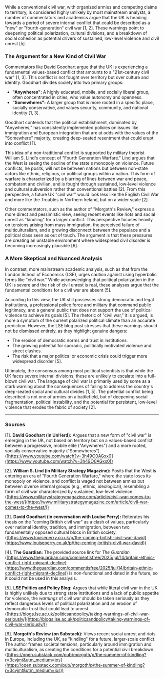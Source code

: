 While a conventional civil war, with organized armies and competing claims to territory, is considered highly unlikely by most mainstream analysts, a number of commentators and academics argue that the UK is heading towards a period of severe internal conflict that could be described as a "new" or "fourth-generation" civil war [1, 2]. These warnings point to deepening political polarization, cultural divisions, and a breakdown of social cohesion as potential drivers of sustained, low-level violence and civil unrest [5].

### The Argument for a New Kind of Civil War

Commentators like David Goodhart argue that the UK is experiencing a fundamental values-based conflict that amounts to a "21st-century civil war" [1, 3]. This conflict is not fought over territory but over culture and identity. Goodhart divides society into two primary groups:
*   **"Anywheres":** A highly educated, mobile, and socially liberal group, often concentrated in cities, who value autonomy and openness.
*   **"Somewheres":** A larger group that is more rooted in a specific place, socially conservative, and values security, community, and national identity [1, 3].

Goodhart contends that the political establishment, dominated by "Anywheres," has consistently implemented policies on issues like immigration and European integration that are at odds with the values of the "Somewhere" majority, creating deep-seated resentment that could erupt into conflict [1].

This idea of a non-traditional conflict is supported by military theorist William S. Lind's concept of "Fourth Generation Warfare." Lind argues that the West is seeing the decline of the state's monopoly on violence. Future conflicts, he posits, will not be between nations but between non-state actors like ethnic, religious, or political groups within a nation. This form of warfare is characterized by a blurring of lines between war and peace, combatant and civilian, and is fought through sustained, low-level violence and cultural subversion rather than conventional battles [2]. From this perspective, a future UK "civil war" would look less like the English Civil War and more like the Troubles in Northern Ireland, but on a wider scale [2].

Other commentators, such as the author of "Morgoth's Review," express a more direct and pessimistic view, seeing recent events like riots and social unrest as "kindling" for a larger conflict. This perspective focuses heavily on tensions arising from mass immigration, the perceived failure of multiculturalism, and a growing disconnect between the populace and a political class seen as out of touch. The argument is that these pressures are creating an unstable environment where widespread civil disorder is becoming increasingly plausible [6].

### A More Skeptical and Nuanced Analysis

In contrast, more mainstream academic analysis, such as that from the London School of Economics (LSE), urges caution against using hyperbolic terms like "civil war." While acknowledging that political polarization in the UK is severe and the risk of civil unrest is real, these analyses argue that the fundamental conditions for a civil war are absent [5].

According to this view, the UK still possesses strong democratic and legal institutions, a professional police force and military that command public legitimacy, and a general public that does not support the use of political violence to achieve its goals [5]. The rhetoric of "civil war," it is argued, is more a symptom of the current polarized political climate than an accurate prediction. However, the LSE blog post stresses that these warnings should not be dismissed entirely, as they highlight genuine dangers:
*   The erosion of democratic norms and trust in institutions.
*   The growing potential for sporadic, politically motivated violence and street clashes.
*   The risk that a major political or economic crisis could trigger more widespread disorder [5].

Ultimately, the consensus among most political scientists is that while the UK faces severe internal divisions, these are unlikely to escalate into a full-blown civil war. The language of civil war is primarily used by some as a stark warning about the consequences of failing to address the country's deep-seated social and cultural divides [1, 5]. The potential conflict being described is not one of armies on a battlefield, but of deepening social fragmentation, political instability, and the potential for persistent, low-level violence that erodes the fabric of society [2].

---
### Sources

[1]. **David Goodhart (in UnHerd):** Argues that a new form of "civil war" is emerging in the UK, not based on territory but on a values-based conflict between a progressive, mobile elite ("Anywheres") and a more rooted, socially conservative majority ("Somewheres"). ([https://www.youtube.com/watch?v=3h49O0AGxx0](https://www.youtube.com/watch?v=3h49O0AGxx0))

[2]. **William S. Lind (in Military Strategy Magazine):** Posits that the West is entering an era of "Fourth Generation Warfare," where the state loses its monopoly on violence, and conflict is waged not between armies but between diverse internal groups (e.g., ethnic, ideological), resembling a form of civil war characterized by sustained, low-level violence. ([https://www.militarystrategymagazine.com/article/civil-war-comes-to-the-west/](https://www.militarystrategymagazine.com/article/civil-war-comes-to-the-west/))

[3]. **David Goodhart (in conversation with Louise Perry):** Reiterates his thesis on the "coming British civil war" as a clash of values, particularly over national identity, tradition, and immigration, between two fundamentally opposed cultural blocs in British society. ([https://www.louiseperry.co.uk/p/the-coming-british-civil-war-david](https://www.louiseperry.co.uk/p/the-coming-british-civil-war-david))

[4]. **The Guardian:** The provided source link for *The Guardian* ([https://www.theguardian.com/commentisfree/2025/jul/14/britain-ethnic-conflict-right-migrant-decline](https://www.theguardian.com/commentisfree/2025/jul/14/britain-ethnic-conflict-right-migrant-decline)) is non-functional and dated in the future, so it could not be used in this analysis.

[5]. **LSE Politics and Policy Blog:** Argues that while literal civil war in the UK is highly unlikely due to strong state institutions and a lack of public appetite for violence, the *warnings* of civil war should be taken seriously as they reflect dangerous levels of political polarization and an erosion of democratic trust that could lead to unrest. ([https://blogs.lse.ac.uk/politicsandpolicy/taking-warnings-of-civil-war-seriously/](https://blogs.lse.ac.uk/politicsandpolicy/taking-warnings-of-civil-war-seriously/))

[6]. **Morgoth's Review (on Substack):** Views recent social unrest and riots in Europe, including the UK, as "kindling" for a future, larger-scale conflict. The author frames societal tensions, particularly around immigration and multiculturalism, as creating the conditions for a potential civil breakdown. ([https://open.substack.com/pub/morgoth/p/the-summer-of-kindling?r=3cvjmt&utm_medium=ios](https://open.substack.com/pub/morgoth/p/the-summer-of-kindling?r=3cvjmt&utm_medium=ios))